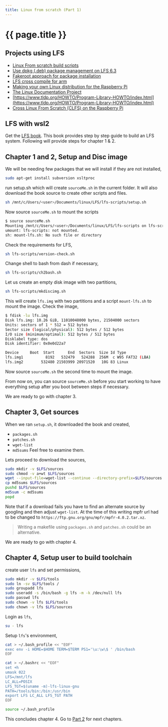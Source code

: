 ```yaml
---
title: Linux from scratch (Part 1)
---
```


# {{ page.title }}

## Projects using LFS
* [Linux From scratch build scripts](https://github.com/jfdelnero/LinuxFromScratch)
* [Use dpkg (.deb) package management on LFS 6.3](http://www.linuxfromscratch.org/hints/downloads/files/dpkg.txt)
* [Fakeroot approach for package installation](http://www.linuxfromscratch.org/hints/downloads/files/fakeroot.txt)
* [LFS cross compile for arm](https://clfs.org/view/clfs-embedded/arm/)
* [Making your own Linux distribution for the Raspberry Pi](https://pixelspark.nl/2019/making-your-own-linux-distribution-for-the-raspberry-pi-for-fun-and-profit-part-1)
* [The Linux Documentation Project](http://www.tldp.org/)
* [https://www.tldp.org/HOWTO/Program-Library-HOWTO/index.html](https://www.tldp.org/HOWTO/Program-Library-HOWTO/index.html)
* [Cross Linux From Scratch (CLFS) on the Raspberry Pi](https://github.com/LeeKyuHyuk/PiCLFS)

## LFS with wsl2
Get the [LFS book](http://www.linuxfromscratch.org/lfs/download.html). This book provides step by step guide to build an LFS system. Following will provide steps for chapter 1 & 2.

## Chapter 1 and 2, Setup and Disc image
We will be needing few packages that we will install if they are not installed,
```bash
sudo apt-get install subversion xsltproc
```

run setup.sh which will create ``sourceMe.sh`` in the current folder. It will also download the book source to create other scripts and files.
```bash
sh /mnt/c/Users/<user>/Documents/linux/LFS/lfs-scripts/setup.sh
```

Now source ``sourceMe.sh`` to mount the scripts
```bash
$ source sourceMe.sh
Mounting /mnt/c/Users/<user>/Documents/linux/LFS/lfs-scripts on lfs-scripts
umount: lfs-scripts: not mounted.
sh: mount-lfs.sh: No such file or directory
```

Check the requirements for LFS,
```bash
sh lfs-scripts/version-check.sh
```

Change shell to bash from dash if necessary,
```bash
sh lfs-scripts/ch2bash.sh
```

Let us create an empty disk image with two partitions,
```bash
sh lfs-scripts/mkdiscimg.sh
```
This will create ``lfs.img`` with two partitions and a script ``mount-lfs.sh`` to mount the image. Check the image, 
```bash
$ fdisk -lu lfs.img
Disk lfs.img: 10.26 GiB, 11010048000 bytes, 21504000 sectors
Units: sectors of 1 * 512 = 512 bytes
Sector size (logical/physical): 512 bytes / 512 bytes
I/O size (minimum/optimal): 512 bytes / 512 bytes
Disklabel type: dos
Disk identifier: 0x0e0d22a7

Device     Boot  Start      End  Sectors  Size Id Type
lfs.img1          8192   532479   524288  256M  c W95 FAT32 (LBA)
lfs.img2        532480 21503999 20971520   10G 83 Linux
```

Now source ``sourceMe.sh`` the second time to mount the image.

From now on, you can source ``sourceMe.sh`` before you start working to have everything setup after you boot between steps if necessary.

We are ready to go with chapter 3. 

## Chapter 3, Get sources 

When we ran ``setup.sh``, it downloaded the book and created,
* ``packages.sh``
* ``patches.sh``
* ``wget-list``
* ``md5sums``
Feel free to examine them.

Lets proceed to download the sources,
```bash
sudo mkdir -v $LFS/sources
sudo chmod -v a+wt $LFS/sources
wget --input-file=wget-list --continue --directory-prefix=$LFS/sources
cp md5sums $LFS/sources
pushd $LFS/sources
md5sum -c md5sums
popd
``` 
Note that if a download fails you have to find an alternate source by googling and then adjust ``wget-list``.
At the time of this writing mpfr url had to be changed to ``https://ftp.gnu.org/gnu/mpfr/mpfr-4.0.2.tar.xz``.
> Writing a makefile using ``packages.sh`` and ``patches.sh`` could be an alternative.

We are ready to go with chapter 4.

## Chapter 4, Setup user to build toolchain

create user ``lfs`` and set permissions,
```bash
sudo mkdir -v $LFS/tools
sudo ln -sv $LFS/tools /
sudo groupadd lfs
sudo useradd -s /bin/bash -g lfs -m -k /dev/null lfs
sudo passwd lfs
sudo chown -v lfs $LFS/tools
sudo chown -v lfs $LFS/sources
```

Login as ``lfs``,
```bash
su - lfs
```

Setup ``lfs``'s environment,
```bash
cat > ~/.bash_profile << "EOF"
exec env -i HOME=$HOME TERM=$TERM PS1='\u:\w\$ ' /bin/bash
EOF

cat > ~/.bashrc << "EOF"
set +h
umask 022
LFS=/mnt/lfs
LC_ALL=POSIX
LFS_TGT=$(uname -m)-lfs-linux-gnu
PATH=/tools/bin:/bin:/usr/bin
export LFS LC_ALL LFS_TGT PATH
EOF

source ~/.bash_profile
```

This concludes chapter 4. Go to [Part 2](lfs2) for next chapters.
